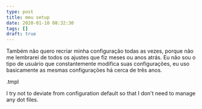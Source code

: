 ```yaml
---
type: post
title: meu setup
date: 2020-01-10 08:32:30
tags: []
draft: true
---
```


Também não quero recriar minha configuração todas as vezes, porque não me lembrarei de todos os ajustes que fiz meses ou anos atrás. Eu não sou o tipo de usuário que constantemente modifica suas configurações, eu uso basicamente as mesmas configurações há cerca de três anos.

.tmpl

I try not to deviate from configuration default so that I don't need to manage any dot files.

